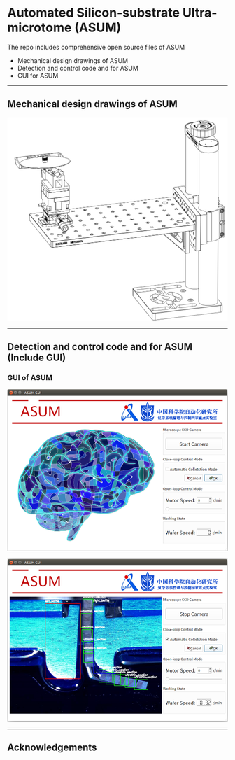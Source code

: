 # Automated Silicon-substrate Ultra-microtome (ASUM) 
The repo includes comprehensive open source files of ASUM
- Mechanical design drawings of ASUM
- Detection and control code and for ASUM 
- GUI for ASUM

----

## Mechanical design drawings of ASUM
<!-- ![alt](./show_pics/ASUM_mecha.png) -->
<img src="./show_pics/ASUM_mecha.png" width="600px">



----

## Detection and control code and for ASUM (Include GUI)

### GUI of ASUM

![alt](./show_pics/GUI1.png)

![alt](./show_pics/GUI2.png)





----


## Acknowledgements
